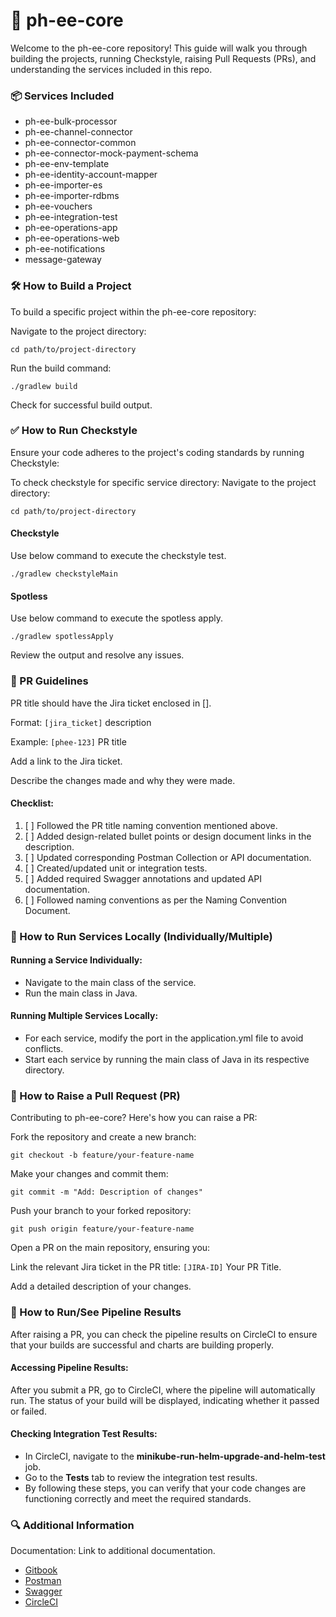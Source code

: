 # 🌟 ph-ee-core

Welcome to the ph-ee-core repository! This guide will walk you through building the projects, running Checkstyle, raising Pull Requests (PRs), and understanding the services included in this repo.

### 📦 Services Included

* ph-ee-bulk-processor
* ph-ee-channel-connector
* ph-ee-connector-common
* ph-ee-connector-mock-payment-schema
* ph-ee-env-template
* ph-ee-identity-account-mapper
* ph-ee-importer-es
* ph-ee-importer-rdbms
* ph-ee-vouchers
* ph-ee-integration-test
* ph-ee-operations-app
* ph-ee-operations-web
* ph-ee-notifications
* message-gateway

### 🛠️ How to Build a Project

To build a specific project within the ph-ee-core repository:

Navigate to the project directory:
```shell
cd path/to/project-directory
```

Run the build command:
```shell
./gradlew build
```
Check for successful build output.

### ✅ How to Run Checkstyle

Ensure your code adheres to the project's coding standards by running Checkstyle:

To check checkstyle for specific service directory:
Navigate to the project directory:
```shell
cd path/to/project-directory
```
#### Checkstyle
Use below command to execute the checkstyle test.
```shell
./gradlew checkstyleMain
```

#### Spotless
Use below command to execute the spotless apply.
```shell
./gradlew spotlessApply
```
Review the output and resolve any issues.

### 📝 PR Guidelines

PR title should have the Jira ticket enclosed in [].

Format: `[jira_ticket]` description

Example: `[phee-123]` PR title

Add a link to the Jira ticket.

Describe the changes made and why they were made.

#### Checklist:

1. [ ] Followed the PR title naming convention mentioned above.
2. [ ] Added design-related bullet points or design document links in the description.
3. [ ] Updated corresponding Postman Collection or API documentation.
4. [ ] Created/updated unit or integration tests.
5. [ ] Added required Swagger annotations and updated API documentation.
6. [ ] Followed naming conventions as per the Naming Convention Document.

### 🔄 How to Run Services Locally (Individually/Multiple)

#### Running a Service Individually:

* Navigate to the main class of the service.
* Run the main class in Java.

#### Running Multiple Services Locally:

* For each service, modify the port in the application.yml file to avoid conflicts.
* Start each service by running the main class of Java in its respective directory.

### 🚀 How to Raise a Pull Request (PR)

Contributing to ph-ee-core? Here's how you can raise a PR:

Fork the repository and create a new branch:
```shell
git checkout -b feature/your-feature-name
```

Make your changes and commit them:
```shell
git commit -m "Add: Description of changes"
```


Push your branch to your forked repository:
```shell
git push origin feature/your-feature-name
```


Open a PR on the main repository, ensuring you:

Link the relevant Jira ticket in the PR title: `[JIRA-ID]` Your PR Title.

Add a detailed description of your changes.

### 🧪 How to Run/See Pipeline Results

After raising a PR, you can check the pipeline results on CircleCI to ensure that your builds are successful and charts are building properly.

#### Accessing Pipeline Results:

After you submit a PR, go to CircleCI, where the pipeline will automatically run.
The status of your build will be displayed, indicating whether it passed or failed.

#### Checking Integration Test Results:

* In CircleCI, navigate to the **minikube-run-helm-upgrade-and-helm-test** job.
* Go to the **Tests** tab to review the integration test results.
* By following these steps, you can verify that your code changes are functioning correctly and meet the required standards.


### 🔍 Additional Information

Documentation: Link to additional documentation.

- [Gitbook](https://mifos.gitbook.io/docs/payment-hub-ee/business-overview)
- [Postman](https://www.getpostman.com/collections/b503484fc231b5857306)
- [Swagger](https://app.swaggerhub.com/apis/myapi943/payment-hub_ap_is/1.0)
- [CircleCI](https://app.circleci.com/projects/project-dashboard/github/fynarfin/)
